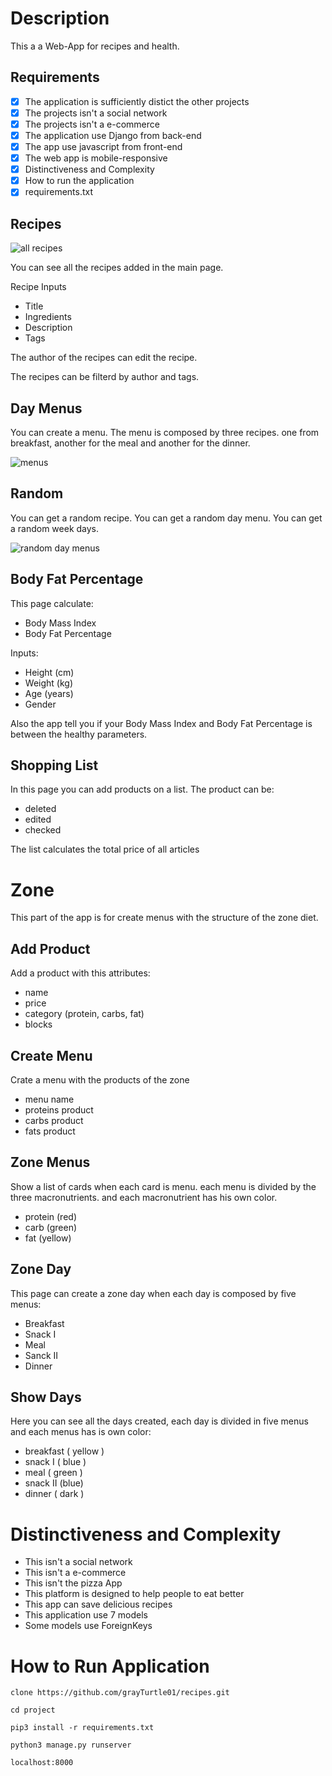 # Description
This a a Web-App for recipes and health.

## Requirements
- [x] The application is sufficiently distict the other projects
- [x] The projects isn't a social network
- [x] The projects isn't a e-commerce
- [x] The application use Django from back-end
- [x] The app use javascript from front-end
- [x] The web app is mobile-responsive
- [x] Distinctiveness and Complexity
- [x] How to run the application
- [x] requirements.txt

## Recipes
![all recipes](https://res.cloudinary.com/dqxtoises/image/upload/v1640382187/recipes_jnxvnq.png)

You can see all the recipes added in the main page.

Recipe Inputs
- Title
- Ingredients
- Description
- Tags

The author of the recipes can edit the 
recipe.

The recipes can be filterd by author and tags.


## Day Menus
You can create a menu. The menu is composed
by  three recipes. one from breakfast, another 
for the meal and another for the dinner.

![menus](https://res.cloudinary.com/dqxtoises/image/upload/v1640382414/menus_kmskjv.png)

## Random
You can get a random recipe.
You can get a random day menu.
You can get a random week days.

![random day menus](https://res.cloudinary.com/dqxtoises/image/upload/v1640382656/random_day_giw8cx.png)

## Body Fat Percentage
This page calculate:
  - Body Mass Index
  - Body Fat Percentage

Inputs:
  - Height (cm)
  - Weight (kg)
  - Age (years)
  - Gender 

Also the app tell you if your Body Mass Index and Body Fat Percentage is between the 
healthy parameters.

## Shopping List
In this page you can add products on a list.
The product can be:
  - deleted
  - edited
  - checked

The list calculates the total price of all
articles

# Zone
This part of the app is for create menus with
the structure of the zone diet.

## Add Product
Add a product with this attributes:
- name
- price
- category (protein, carbs, fat)
- blocks 

## Create Menu
Crate a menu with the products of the zone
  - menu name
  - proteins product
  - carbs product
  - fats product

## Zone Menus
Show a list of cards when each card is menu.
each menu is divided by the three macronutrients.
and each macronutrient has his own color.
  - protein (red)
  - carb (green)
  - fat (yellow)

## Zone Day
This page can create a zone day when each day 
is composed by five menus:
  - Breakfast
  - Snack I
  - Meal 
  - Sanck II
  - Dinner

## Show Days
Here you can see all the days created,
each day is divided in five menus and each menus
has is own color:
  - breakfast ( yellow )
  - snack I ( blue )
  - meal ( green )
  - snack II (blue)
  - dinner ( dark )

# Distinctiveness and Complexity
  - This isn't a social network
  - This isn't a e-commerce
  - This isn't the pizza App
  - This platform is designed to help people to eat better
  - This app can save delicious recipes
  - This application use 7 models
  - Some models use ForeignKeys

# How to Run Application

`clone https://github.com/grayTurtle01/recipes.git`

`cd project `

`pip3 install -r requirements.txt`

`python3 manage.py runserver`

`localhost:8000`


